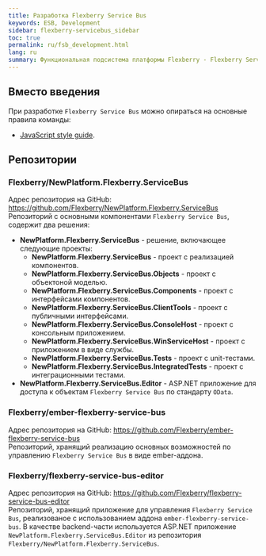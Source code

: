 ```yaml
---
title: Разработка Flexberry Service Bus
keywords: ESB, Development
sidebar: flexberry-servicebus_sidebar
toc: true
permalink: ru/fsb_development.html
lang: ru
summary: Функциональная подсистема платформы Flexberry - Flexberry Service Bus.
---
```


## Вместо введения

При разработке `Flexberry Service Bus` можно опираться на основные правила команды:
- [JavaScript style guide](https://github.com/Flexberry/javascript-style-guide).

## Репозитории

### Flexberry/NewPlatform.Flexberry.ServiceBus

Адрес репозитория на GitHub: https://github.com/Flexberry/NewPlatform.Flexberry.ServiceBus  
Репозиторий с основными компонентами `Flexberry Service Bus`, cодержит два решения:

* **NewPlatform.Flexberry.ServiceBus** - решение, включающее следующие проекты:
  * **NewPlatform.Flexberry.ServiceBus** - проект с реализацией компонентов.
  * **NewPlatform.Flexberry.ServiceBus.Objects** - проект с объектоной моделью.
  * **NewPlatform.Flexberry.ServiceBus.Components** - проект с интерфейсами компонентов.
  * **NewPlatform.Flexberry.ServiceBus.ClientTools** - проект с публичными интерфейсами.
  * **NewPlatform.Flexberry.ServiceBus.ConsoleHost** - проект с консольным приложением.
  * **NewPlatform.Flexberry.ServiceBus.WinServiceHost** - проект с приложением в виде службы.
  * **NewPlatform.Flexberry.ServiceBus.Tests** - проект с unit-тестами.
  * **NewPlatform.Flexberry.ServiceBus.IntegratedTests** - проект с интеграционными тестами.
* **NewPlatform.Flexberry.ServiceBus.Editor** - ASP.NET приложение для доступа к объектам `Flexberry Service Bus` по стандарту `OData`.

### Flexberry/ember-flexberry-service-bus

Адрес репозитория на GitHub: https://github.com/Flexberry/ember-flexberry-service-bus  
Репозиторий, хранящий реализацию основных возможностей по управлению `Flexberry Service Bus` в виде ember-аддона.

### Flexberry/flexberry-service-bus-editor

Адрес репозитория на GitHub: https://github.com/Flexberry/flexberry-service-bus-editor  
Репозиторий, хранящий приложение для управления `Flexberry Service Bus`, реализованое с использованием аддона `ember-flexberry-service-bus`. В качестве backend-части используется ASP.NET приложение `NewPlatform.Flexberry.ServiceBus.Editor` из репозитория `Flexberry/NewPlatform.Flexberry.ServiceBus`.

